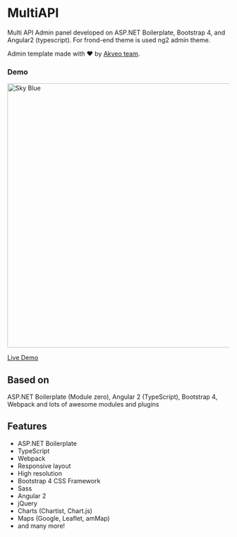 # MultiAPI
Multi API Admin panel developed on ASP.NET Boilerplate, Bootstrap 4, and Angular2 (typescript). For frond-end theme is used ng2 admin theme. 

Admin template made with :heart:  by [Akveo team](http://akveo.com/). 

### Demo

<a target="_blank" href="http://akveo.com/ng2-admin/"><img src="http://i.imgur.com/QK9AzHj.jpg" width="600" alt="Sky Blue"/></a>

<a target="_blank" href="http://akveo.com/ng2-admin/">Live Demo</a>

## Based on
ASP.NET Boilerplate (Module zero), Angular 2 (TypeScript), Bootstrap 4, Webpack and lots of awesome modules and plugins


## Features
* ASP.NET Boilerplate
* TypeScript
* Webpack
* Responsive layout
* High resolution
* Bootstrap 4 CSS Framework
* Sass
* Angular 2
* jQuery
* Charts (Chartist, Chart.js)
* Maps (Google, Leaflet, amMap)
* and many more!
